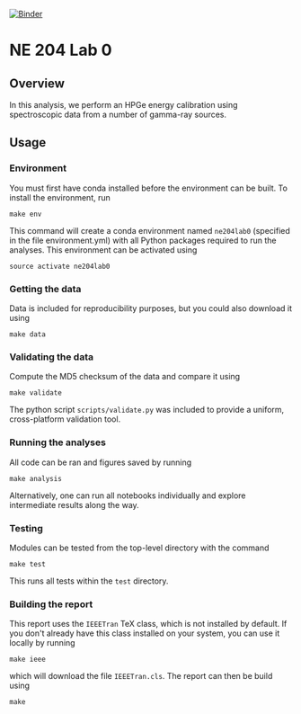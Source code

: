 [![Binder](https://mybinder.org/badge.svg)](https://mybinder.org/v2/gh/NE204-Spring2018/kjbilton-lab0/master)

# NE 204 Lab 0

## Overview
In this analysis, we perform an HPGe energy calibration using spectroscopic data from a number of gamma-ray sources.

## Usage
### Environment
You must first have conda installed before the environment can be built. To install the environment, run

```
make env
```

This command will create a conda environment named `ne204lab0` (specified in the file environment.yml) with all Python packages required to run the analyses. This environment can be activated using

```
source activate ne204lab0
```

### Getting the data
Data is included for reproducibility purposes, but you could also download it using
```
make data
```

### Validating the data
Compute the MD5 checksum of the data and compare it using
```
make validate
```
The python script `scripts/validate.py` was included to provide a uniform, cross-platform validation tool.

### Running the analyses
All code can be ran and figures saved by running
```
make analysis
```
Alternatively, one can run all notebooks individually and explore intermediate results along the way.

### Testing
Modules can be tested from the top-level directory with the command
```
make test
```
This runs all tests within the `test` directory.

### Building the report
This report uses the `IEEETran` TeX class, which is not installed by default. If you don't already have this class installed on your system, you can use it locally by running
```
make ieee
```
which will download the file `IEEETran.cls`. The report can then be build using
```
make
```
